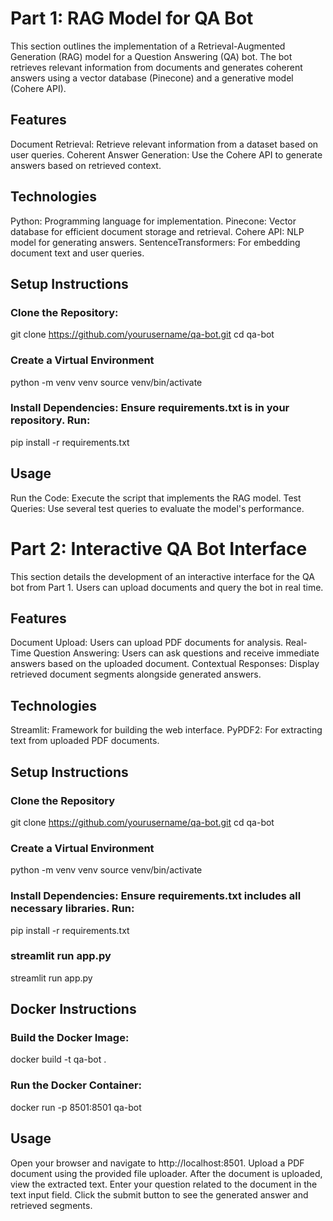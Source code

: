 # Part 1: RAG Model for QA Bot
This section outlines the implementation of a Retrieval-Augmented Generation (RAG) model for a Question Answering (QA) bot. The bot retrieves relevant information from documents and generates coherent answers using a vector database (Pinecone) and a generative model (Cohere API).

## Features
Document Retrieval: Retrieve relevant information from a dataset based on user queries.
Coherent Answer Generation: Use the Cohere API to generate answers based on retrieved context.

## Technologies
Python: Programming language for implementation.
Pinecone: Vector database for efficient document storage and retrieval.
Cohere API: NLP model for generating answers.
SentenceTransformers: For embedding document text and user queries.

## Setup Instructions
### Clone the Repository:
git clone https://github.com/yourusername/qa-bot.git
cd qa-bot

### Create a Virtual Environment
python -m venv venv
source venv/bin/activate  

### Install Dependencies: Ensure requirements.txt is in your repository. Run:
pip install -r requirements.txt

## Usage
Run the Code: Execute the script that implements the RAG model.
Test Queries: Use several test queries to evaluate the model's performance.

# Part 2: Interactive QA Bot Interface
This section details the development of an interactive interface for the QA bot from Part 1. Users can upload documents and query the bot in real time.

## Features
Document Upload: Users can upload PDF documents for analysis.
Real-Time Question Answering: Users can ask questions and receive immediate answers based on the uploaded document.
Contextual Responses: Display retrieved document segments alongside generated answers.

## Technologies
Streamlit: Framework for building the web interface.
PyPDF2: For extracting text from uploaded PDF documents.

## Setup Instructions
### Clone the Repository
git clone https://github.com/yourusername/qa-bot.git
cd qa-bot

### Create a Virtual Environment
python -m venv venv
source venv/bin/activate  

### Install Dependencies: Ensure requirements.txt includes all necessary libraries. Run:
pip install -r requirements.txt

### streamlit run app.py
streamlit run app.py

## Docker Instructions
### Build the Docker Image:
docker build -t qa-bot .

### Run the Docker Container:
docker run -p 8501:8501 qa-bot

## Usage
Open your browser and navigate to http://localhost:8501.
Upload a PDF document using the provided file uploader.
After the document is uploaded, view the extracted text.
Enter your question related to the document in the text input field.
Click the submit button to see the generated answer and retrieved segments.







